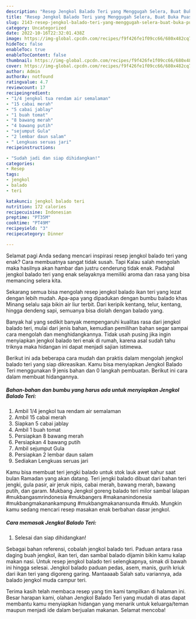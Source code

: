 ```yaml
---
description: "Resep Jengkol Balado Teri yang Menggugah Selera, Buat Buka Puasa Lezat Sekali"
title: "Resep Jengkol Balado Teri yang Menggugah Selera, Buat Buka Puasa Lezat Sekali"
slug: 2143-resep-jengkol-balado-teri-yang-menggugah-selera-buat-buka-puasa-lezat-sekali
category: Uncategorized
date: 2022-10-16T22:32:01.438Z
image: https://img-global.cpcdn.com/recipes/f9f426fe1f09cc66/680x482cq70/jengkol-balado-teri-foto-resep-utama.jpg
hideToc: false
enableToc: true
enableTocContent: false
thumbnail: https://img-global.cpcdn.com/recipes/f9f426fe1f09cc66/680x482cq70/jengkol-balado-teri-foto-resep-utama.jpg
cover: https://img-global.cpcdn.com/recipes/f9f426fe1f09cc66/680x482cq70/jengkol-balado-teri-foto-resep-utama.jpg
author: Admin
authorAv: notfound
ratingvalue: 4.7
reviewcount: 17
recipeingredient:
- "1/4 jengkol tua rendam air semalaman"
- "15 cabai merah"
- "5 cabai jablay"
- "1 buah tomat"
- "8 bawang merah"
- "4 bawang putih"
- "sejumput Gula"
- "2 lembar daun salam"
- " Lengkuas seruas jari"
recipeinstructions:

- "Sudah jadi dan siap dihidangkan!"
categories:
- Resep
tags:
- jengkol
- balado
- teri

katakunci: jengkol balado teri 
nutrition: 172 calories
recipecuisine: Indonesian
preptime: "PT35M"
cooktime: "PT49M"
recipeyield: "3"
recipecategory: Dinner

---
```



Selamat pagi Anda sedang mencari inspirasi resep jengkol balado teri yang enak? Cara membuatnya sangat tidak susah. Tapi Kalau salah mengolah maka hasilnya akan hambar dan justru cenderung tidak enak. Padahal jengkol balado teri yang enak selayaknya memiliki aroma dan rasa yang bisa memancing selera kita.


Sekarang semua bisa mengolah resep jengkol balado ikan teri yang lezat dengan lebih mudah. Apa-apa yang dipadukan dengan bumbu balado khas Minang selalu saja bikin air liur terbit. Dari keripik kentang, telur, kentang, hingga dendeng sapi, semuanya bisa diolah dengan balado yang.

Banyak hal yang sedikit banyak mempengaruhi kualitas rasa dari jengkol balado teri, mulai dari jenis bahan, kemudian pemilihan bahan segar sampai cara mengolah dan menghidangkannya. Tidak usah pusing jika ingin menyiapkan jengkol balado teri enak di rumah, karena asal sudah tahu triknya maka hidangan ini dapat menjadi sajian istimewa.


Berikut ini ada beberapa cara mudah dan praktis dalam mengolah jengkol balado teri yang siap dikreasikan. Kamu bisa menyiapkan Jengkol Balado Teri menggunakan 9 jenis bahan dan 0 langkah pembuatan. Berikut ini cara dalam membuat hidangannya.

<!--inarticleads1-->

##### Bahan-bahan dan bumbu yang harus ada untuk menyiapkan Jengkol Balado Teri:

1. Ambil 1/4 jengkol tua rendam air semalaman
1. Ambil 15 cabai merah
1. Siapkan 5 cabai jablay
1. Ambil 1 buah tomat
1. Persiapkan 8 bawang merah
1. Persiapkan 4 bawang putih
1. Ambil sejumput Gula
1. Persiapkan 2 lembar daun salam
1. Sediakan  Lengkuas seruas jari


Kamu bisa membuat teri jengki balado untuk stok lauk awet sahur saat bulan Ramadan yang akan datang. Teri jengki balado dibuat dari bahan teri jengki, gula pasir, air jeruk nipis, cabai merah, bawang merah, bawang putih, dan garam. Mukbang Jengkol goreng balado teri milor sambal lalapan #mukbangasmrindonesia #mukbangers #makananindonesia #mukbangmakanankampung #mukbangmakanansunda #mukb. Mungkin kamu sedang mencari resep masakan enak berbahan dasar jengkol. 

<!--inarticleads2-->

##### Cara memasak Jengkol Balado Teri:


1. Selesai dan siap dihidangkan!

Sebagai bahan referensi, cobalah jengkol balado teri. Paduan antara rasa daging buah jengkol, ikan teri, dan sambal balado dijamin bikin kamu kalap makan nasi. Untuk resep jengkol balado teri selengkapnya, simak di bawah ini hingga selesai. Jengkol balado paduan pedas, asem, manis, gurih kriuk dari ikan teri yang digoreng garing. Mantaaaab Salah satu variannya, ada balado jengkol muda campur teri. 

Terima kasih telah membaca resep yang tim kami tampilkan di halaman ini. Besar harapan kami, olahan Jengkol Balado Teri yang mudah di atas dapat membantu kamu menyiapkan hidangan yang menarik untuk keluarga/teman maupun menjadi ide dalam berjualan makanan. Selamat mencoba!
